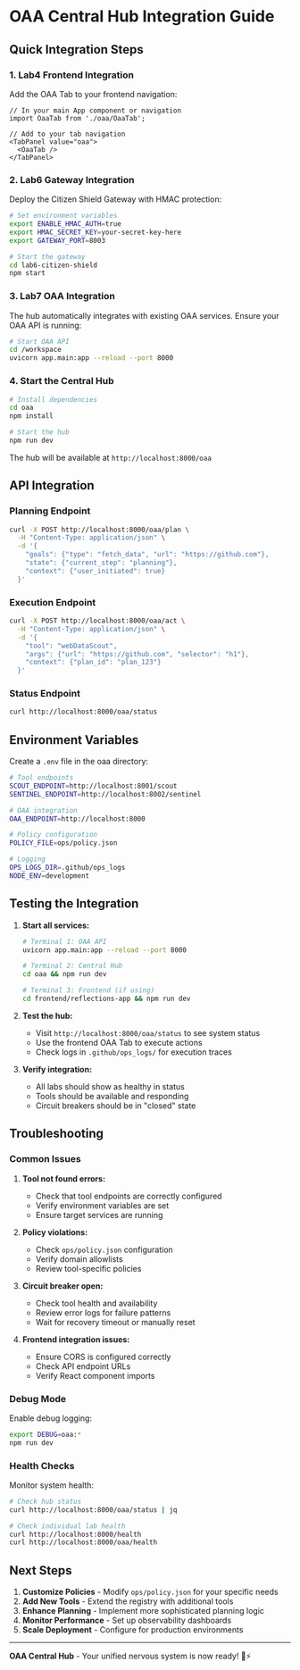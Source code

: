 # OAA Central Hub Integration Guide

## Quick Integration Steps

### 1. Lab4 Frontend Integration

Add the OAA Tab to your frontend navigation:

```tsx
// In your main App component or navigation
import OaaTab from './oaa/OaaTab';

// Add to your tab navigation
<TabPanel value="oaa">
  <OaaTab />
</TabPanel>
```

### 2. Lab6 Gateway Integration

Deploy the Citizen Shield Gateway with HMAC protection:

```bash
# Set environment variables
export ENABLE_HMAC_AUTH=true
export HMAC_SECRET_KEY=your-secret-key-here
export GATEWAY_PORT=8003

# Start the gateway
cd lab6-citizen-shield
npm start
```

### 3. Lab7 OAA Integration

The hub automatically integrates with existing OAA services. Ensure your OAA API is running:

```bash
# Start OAA API
cd /workspace
uvicorn app.main:app --reload --port 8000
```

### 4. Start the Central Hub

```bash
# Install dependencies
cd oaa
npm install

# Start the hub
npm run dev
```

The hub will be available at `http://localhost:8000/oaa`

## API Integration

### Planning Endpoint
```bash
curl -X POST http://localhost:8000/oaa/plan \
  -H "Content-Type: application/json" \
  -d '{
    "goals": {"type": "fetch_data", "url": "https://github.com"},
    "state": {"current_step": "planning"},
    "context": {"user_initiated": true}
  }'
```

### Execution Endpoint
```bash
curl -X POST http://localhost:8000/oaa/act \
  -H "Content-Type: application/json" \
  -d '{
    "tool": "webDataScout",
    "args": {"url": "https://github.com", "selector": "h1"},
    "context": {"plan_id": "plan_123"}
  }'
```

### Status Endpoint
```bash
curl http://localhost:8000/oaa/status
```

## Environment Variables

Create a `.env` file in the oaa directory:

```bash
# Tool endpoints
SCOUT_ENDPOINT=http://localhost:8001/scout
SENTINEL_ENDPOINT=http://localhost:8002/sentinel

# OAA integration
OAA_ENDPOINT=http://localhost:8000

# Policy configuration
POLICY_FILE=ops/policy.json

# Logging
OPS_LOGS_DIR=.github/ops_logs
NODE_ENV=development
```

## Testing the Integration

1. **Start all services:**
   ```bash
   # Terminal 1: OAA API
   uvicorn app.main:app --reload --port 8000
   
   # Terminal 2: Central Hub
   cd oaa && npm run dev
   
   # Terminal 3: Frontend (if using)
   cd frontend/reflections-app && npm run dev
   ```

2. **Test the hub:**
   - Visit `http://localhost:8000/oaa/status` to see system status
   - Use the frontend OAA Tab to execute actions
   - Check logs in `.github/ops_logs/` for execution traces

3. **Verify integration:**
   - All labs should show as healthy in status
   - Tools should be available and responding
   - Circuit breakers should be in "closed" state

## Troubleshooting

### Common Issues

1. **Tool not found errors:**
   - Check that tool endpoints are correctly configured
   - Verify environment variables are set
   - Ensure target services are running

2. **Policy violations:**
   - Check `ops/policy.json` configuration
   - Verify domain allowlists
   - Review tool-specific policies

3. **Circuit breaker open:**
   - Check tool health and availability
   - Review error logs for failure patterns
   - Wait for recovery timeout or manually reset

4. **Frontend integration issues:**
   - Ensure CORS is configured correctly
   - Check API endpoint URLs
   - Verify React component imports

### Debug Mode

Enable debug logging:

```bash
export DEBUG=oaa:*
npm run dev
```

### Health Checks

Monitor system health:

```bash
# Check hub status
curl http://localhost:8000/oaa/status | jq

# Check individual lab health
curl http://localhost:8000/health
curl http://localhost:8000/oaa/health
```

## Next Steps

1. **Customize Policies** - Modify `ops/policy.json` for your specific needs
2. **Add New Tools** - Extend the registry with additional tools
3. **Enhance Planning** - Implement more sophisticated planning logic
4. **Monitor Performance** - Set up observability dashboards
5. **Scale Deployment** - Configure for production environments

---

**OAA Central Hub** - Your unified nervous system is now ready! 🧠⚡
